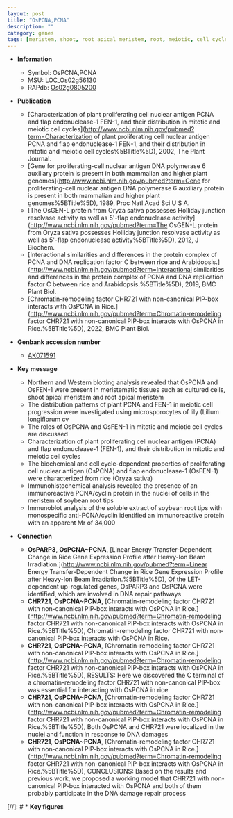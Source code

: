 ```yaml
---
layout: post
title: "OsPCNA,PCNA"
description: ""
category: genes
tags: [meristem, shoot, root apical meristem, root, meiotic, cell cycle, shoot apical meristem]
---
```


* **Information**  
    + Symbol: OsPCNA,PCNA  
    + MSU: [LOC_Os02g56130](http://rice.uga.edu/cgi-bin/ORF_infopage.cgi?orf=LOC_Os02g56130)  
    + RAPdb: [Os02g0805200](http://rapdb.dna.affrc.go.jp/viewer/gbrowse_details/irgsp1?name=Os02g0805200)  

* **Publication**  
    + [Characterization of plant proliferating cell nuclear antigen PCNA and flap endonuclease-1 FEN-1, and their distribution in mitotic and meiotic cell cycles](http://www.ncbi.nlm.nih.gov/pubmed?term=Characterization of plant proliferating cell nuclear antigen PCNA and flap endonuclease-1 FEN-1, and their distribution in mitotic and meiotic cell cycles%5BTitle%5D), 2002, The Plant Journal.
    + [Gene for proliferating-cell nuclear antigen DNA polymerase 6 auxiliary protein is present in both mammalian and higher plant genomes](http://www.ncbi.nlm.nih.gov/pubmed?term=Gene for proliferating-cell nuclear antigen DNA polymerase 6 auxiliary protein is present in both mammalian and higher plant genomes%5BTitle%5D), 1989, Proc Natl Acad Sci U S A.
    + [The OsGEN-L protein from Oryza sativa possesses Holliday junction resolvase activity as well as 5'-flap endonuclease activity](http://www.ncbi.nlm.nih.gov/pubmed?term=The OsGEN-L protein from Oryza sativa possesses Holliday junction resolvase activity as well as 5'-flap endonuclease activity%5BTitle%5D), 2012, J Biochem.
    + [Interactional similarities and differences in the protein complex of PCNA and DNA replication factor C between rice and Arabidopsis.](http://www.ncbi.nlm.nih.gov/pubmed?term=Interactional similarities and differences in the protein complex of PCNA and DNA replication factor C between rice and Arabidopsis.%5BTitle%5D), 2019, BMC Plant Biol.
    + [Chromatin-remodeling factor CHR721 with non-canonical PIP-box interacts with OsPCNA in Rice.](http://www.ncbi.nlm.nih.gov/pubmed?term=Chromatin-remodeling factor CHR721 with non-canonical PIP-box interacts with OsPCNA in Rice.%5BTitle%5D), 2022, BMC Plant Biol.

* **Genbank accession number**  
    + [AK071591](http://www.ncbi.nlm.nih.gov/nuccore/AK071591)

* **Key message**  
    + Northern and Western blotting analysis revealed that OsPCNA and OsFEN-1 were present in meristematic tissues such as cultured cells, shoot apical meristem and root apical meristem
    + The distribution patterns of plant PCNA and FEN-1 in meiotic cell progression were investigated using microsporocytes of lily (Lilium longiflorum cv
    + The roles of OsPCNA and OsFEN-1 in mitotic and meiotic cell cycles are discussed
    + Characterization of plant proliferating cell nuclear antigen (PCNA) and flap endonuclease-1 (FEN-1), and their distribution in mitotic and meiotic cell cycles
    + The biochemical and cell cycle-dependent properties of proliferating cell nuclear antigen (OsPCNA) and flap endonuclease-1 (OsFEN-1) were characterized from rice (Oryza sativa)
    + Immunohistochemical analysis revealed the presence of an immunoreactive PCNA/cyclin protein in the nuclei of cells in the meristem of soybean root tips
    + Immunoblot analysis of the soluble extract of soybean root tips with monospecific anti-PCNA/cyclin identified an immunoreactive protein with an apparent Mr of 34,000

* **Connection**  
    + __OsPARP3__, __OsPCNA~PCNA__, [Linear Energy Transfer-Dependent Change in Rice Gene Expression Profile after Heavy-Ion Beam Irradiation.](http://www.ncbi.nlm.nih.gov/pubmed?term=Linear Energy Transfer-Dependent Change in Rice Gene Expression Profile after Heavy-Ion Beam Irradiation.%5BTitle%5D),  Of the LET-dependent up-regulated genes, OsPARP3 and OsPCNA were identified, which are involved in DNA repair pathways
    + __CHR721__, __OsPCNA~PCNA__, [Chromatin-remodeling factor CHR721 with non-canonical PIP-box interacts with OsPCNA in Rice.](http://www.ncbi.nlm.nih.gov/pubmed?term=Chromatin-remodeling factor CHR721 with non-canonical PIP-box interacts with OsPCNA in Rice.%5BTitle%5D), Chromatin-remodeling factor CHR721 with non-canonical PIP-box interacts with OsPCNA in Rice.
    + __CHR721__, __OsPCNA~PCNA__, [Chromatin-remodeling factor CHR721 with non-canonical PIP-box interacts with OsPCNA in Rice.](http://www.ncbi.nlm.nih.gov/pubmed?term=Chromatin-remodeling factor CHR721 with non-canonical PIP-box interacts with OsPCNA in Rice.%5BTitle%5D),  RESULTS: Here we discovered the C terminal of a chromatin-remodeling factor CHR721 with non-canonical PIP-box was essential for interacting with OsPCNA in rice
    + __CHR721__, __OsPCNA~PCNA__, [Chromatin-remodeling factor CHR721 with non-canonical PIP-box interacts with OsPCNA in Rice.](http://www.ncbi.nlm.nih.gov/pubmed?term=Chromatin-remodeling factor CHR721 with non-canonical PIP-box interacts with OsPCNA in Rice.%5BTitle%5D),  Both OsPCNA and CHR721 were localized in the nuclei and function in response to DNA damages
    + __CHR721__, __OsPCNA~PCNA__, [Chromatin-remodeling factor CHR721 with non-canonical PIP-box interacts with OsPCNA in Rice.](http://www.ncbi.nlm.nih.gov/pubmed?term=Chromatin-remodeling factor CHR721 with non-canonical PIP-box interacts with OsPCNA in Rice.%5BTitle%5D),  CONCLUSIONS: Based on the results and previous work, we proposed a working model that CHR721 with non-canonical PIP-box interacted with OsPCNA and both of them probably participate in the DNA damage repair process

[//]: # * **Key figures**  


